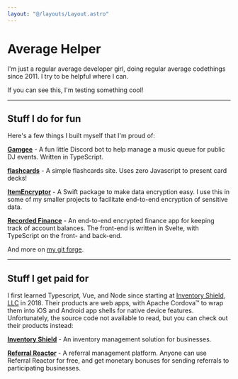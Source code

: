 ```yaml
---
layout: "@/layouts/Layout.astro"
---
```


# Average Helper

I'm just a regular average developer girl, doing regular average codethings since 2011. I try to be helpful where I can.

If you can see this, I'm testing something cool!

---

## Stuff I do for fun

Here's a few things I built myself that I'm proud of:

[**Gamgee**](https://github.com/AverageHelper/Gamgee) - A fun little Discord bot to help manage a music queue for public DJ events. Written in TypeScript.

[**flashcards**](https://flashcards.average.name) - A simple flashcards site. Uses zero Javascript to present card decks!

[**ItemEncryptor**](https://github.com/AverageHelper/ItemEncryptor) - A Swift package to make data encryption easy. I use this in some of my smaller projects to facilitate end-to-end encryption of sensitive data.

[**Recorded Finance**](https://recorded.finance) - An end-to-end encrypted finance app for keeping track of account balances. The front-end is written in Svelte, with TypeScript on the front- and back-end.

And more on [my git forge](https://git.average.name/AverageHelper?tab=repositories).

---

## Stuff I get paid for

I first learned Typescript, Vue, and Node since starting at [Inventory Shield, LLC](https://inventoryshield.com) in 2018. Their products are web apps, with Apache Cordova&trade; to wrap them into iOS and Android app shells for native device features. Unfortunately, the source code not available to read, but you can check out their products instead:

[**Inventory Shield**](https://inventoryshield.com) - An inventory management solution for businesses.

[**Referral Reactor**](https://referralreactor.com) - A referral management platform. Anyone can use Referral Reactor for free, and get monetary bonuses for sending referrals to participating businesses.

